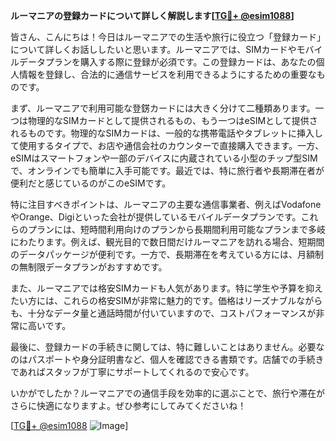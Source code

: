 **ルーマニアの登録カードについて詳しく解説します[[TG💪+ @esim1088](https://t.me/s/esim1088)]**

皆さん、こんにちは！今日はルーマニアでの生活や旅行に役立つ「登録カード」について詳しくお話ししたいと思います。ルーマニアでは、SIMカードやモバイルデータプランを購入する際に登録が必須です。この登録カードは、あなたの個人情報を登録し、合法的に通信サービスを利用できるようにするための重要なものです。

まず、ルーマニアで利用可能な登錺カードには大きく分けて二種類あります。一つは物理的なSIMカードとして提供されるもの、もう一つはeSIMとして提供されるものです。物理的なSIMカードは、一般的な携帯電話やタブレットに挿入して使用するタイプで、お店や通信会社のカウンターで直接購入できます。一方、eSIMはスマートフォンや一部のデバイスに内蔵されている小型のチップ型SIMで、オンラインでも簡単に入手可能です。最近では、特に旅行者や長期滞在者が便利だと感じているのがこのeSIMです。

特に注目すべきポイントは、ルーマニアの主要な通信事業者、例えばVodafoneやOrange、Digiといった会社が提供しているモバイルデータプランです。これらのプランには、短時間利用向けのプランから長期間利用可能なプランまで多岐にわたります。例えば、観光目的で数日間だけルーマニアを訪れる場合、短期間のデータパッケージが便利です。一方で、長期滞在を考えている方には、月額制の無制限データプランがおすすめです。

また、ルーマニアでは格安SIMカードも人気があります。特に学生や予算を抑えたい方には、これらの格安SIMが非常に魅力的です。価格はリーズナブルながらも、十分なデータ量と通話時間が付いていますので、コストパフォーマンスが非常に高いです。

最後に、登録カードの手続きに関しては、特に難しいことはありません。必要なのはパスポートや身分証明書など、個人を確認できる書類です。店舗での手続きであればスタッフが丁寧にサポートしてくれるので安心です。

いかがでしたか？ルーマニアでの通信手段を効率的に選ぶことで、旅行や滞在がさらに快適になりますよ。ぜひ参考にしてみてくださいね！

[[TG💪+ @esim1088](https://t.me/s/esim1088) ![Image](https://i.postimg.cc/Y0z9fWf4/image.png)]